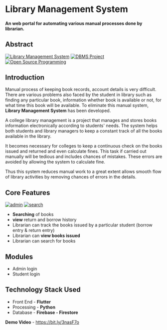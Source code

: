 # Library Management System

#### [](https://github.com/balasubramanian1612s/library-management-system)An web portal for automating various manual processes done by librarian.


## [](https://github.com/balasubramanian1612s/library-management-system)Abstract

[![Library Management System](https://camo.githubusercontent.com/b0b27c0370b1e5703414256e9600171519dd0821a14490bcd4adb8bc6d0db48f/68747470733a2f2f696d672e736869656c64732e696f2f62616467652f6c6962726172792d2d6d616e6167656d656e742d73797374656d2d6f72616e67652e7376673f7374796c653d666c61742d737175617265)](https://camo.githubusercontent.com/b0b27c0370b1e5703414256e9600171519dd0821a14490bcd4adb8bc6d0db48f/68747470733a2f2f696d672e736869656c64732e696f2f62616467652f6c6962726172792d2d6d616e6167656d656e742d73797374656d2d6f72616e67652e7376673f7374796c653d666c61742d737175617265)  [![DBMS Project](https://camo.githubusercontent.com/53f339485c37034683c8e900ed2fa019ded3ef3a4f2b9eee0a39336f39c5fe9a/68747470733a2f2f696d672e736869656c64732e696f2f62616467652f44424d532d70726f6a6563742d79656c6c6f77677265656e2e7376673f7374796c653d666c61742d737175617265)](https://camo.githubusercontent.com/53f339485c37034683c8e900ed2fa019ded3ef3a4f2b9eee0a39336f39c5fe9a/68747470733a2f2f696d672e736869656c64732e696f2f62616467652f44424d532d70726f6a6563742d79656c6c6f77677265656e2e7376673f7374796c653d666c61742d737175617265)  [![Open Source Programming](https://camo.githubusercontent.com/ec4284a371fa5de0e05f04fce5282b2d555160425257e80b3f2eda7971829e6d/68747470733a2f2f696d672e736869656c64732e696f2f62616467652f6f70656e2d2d736f757263652d70726f6772616d6d696e672d6666363962342e7376673f7374796c653d666c61742d737175617265)](https://camo.githubusercontent.com/ec4284a371fa5de0e05f04fce5282b2d555160425257e80b3f2eda7971829e6d/68747470733a2f2f696d672e736869656c64732e696f2f62616467652f6f70656e2d2d736f757263652d70726f6772616d6d696e672d6666363962342e7376673f7374796c653d666c61742d737175617265)

## [](https://github.com/balasubramanian1612s/library-management-system)Introduction
Manual process of keeping book records, account details is very difficult. There are various problems also faced by the student in library such as finding any particular book, information whether book is available or not, for what time this book will be available. To eliminate this manual system,  **Library Management System**  has been developed.

A college library management is a project that manages and stores books information electronically according to students' needs. The system helps both students and library managers to keep a constant track of all the books available in the library.

 It becomes necessary for colleges to keep a continuous check on the books issued and returned and even calculate fines. This task if carried out manually will be tedious and includes chances of mistakes. These errors are avoided by allowing the system to calculate fine.

Thus this system reduces manual work to a great extent allows smooth flow of library activities by removing chances of errors in the details.



## [](https://github.com/balasubramanian1612s/library-management-system)Core Features

[![admin](https://camo.githubusercontent.com/fb20841677a146800726d23dba4b2db5402bb33f24f095d3675f9e005c78a889/68747470733a2f2f696d672e736869656c64732e696f2f62616467652f61646d696e2d6c6f67696e2d7465616c2e7376673f7374796c653d666c61742d737175617265)](https://camo.githubusercontent.com/fb20841677a146800726d23dba4b2db5402bb33f24f095d3675f9e005c78a889/68747470733a2f2f696d672e736869656c64732e696f2f62616467652f61646d696e2d6c6f67696e2d7465616c2e7376673f7374796c653d666c61742d737175617265)  [![search](https://camo.githubusercontent.com/7ff70ea9269f9bc05f4f75080ae95dabeca6479e658456483479ac74b9f715b0/68747470733a2f2f696d672e736869656c64732e696f2f62616467652f7365616372682d626f6f6b732d79656c6c6f77677265656e2e7376673f7374796c653d666c61742d737175617265)](https://camo.githubusercontent.com/7ff70ea9269f9bc05f4f75080ae95dabeca6479e658456483479ac74b9f715b0/68747470733a2f2f696d672e736869656c64732e696f2f62616467652f7365616372682d626f6f6b732d79656c6c6f77677265656e2e7376673f7374796c653d666c61742d737175617265)   
-   **Searching**  of books
-   **view** return and borrow history
-   Librarian can track the books issued by a particular student (borrow entry & return entry)
-   Librarian can  **view books issued** 
-   Librarian can search for books


    

## [](https://github.com/balasubramanian1612s/library-management-system)Modules

-   Admin login
-   Student login

## [](https://github.com/balasubramanian1612s/library-management-system)Technology Stack Used


-   Front End -  **Flutter**
-   Processing -  **Python**
-   Database -  **Firebase - Firestore**

**Demo Video** - https://bit.ly/3nasF7o
